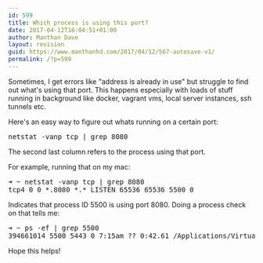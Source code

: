 ```yaml
---
id: 599
title: Which process is using this port?
date: 2017-04-12T16:04:51+01:00
author: Manthan Dave
layout: revision
guid: https://www.manthanhd.com/2017/04/12/567-autosave-v1/
permalink: /?p=599
---
```

Sometimes, I get errors like "address is already in use" but struggle to find out what's using that port. This happens especially with loads of stuff running in background like docker, vagrant vms, local server instances, ssh tunnels etc.

Here's an easy way to figure out whats running on a certain port:

<pre class="lang:sh decode:true">netstat -vanp tcp | grep 8080</pre>

The second last column refers to the process using that port.

For example, running that on my mac:

<pre class="lang:sh decode:true">➜ ~ netstat -vanp tcp | grep 8080
tcp4 0 0 *.8080 *.* LISTEN 65536 65536 5500 0</pre>

Indicates that process ID <span class="lang:default decode:true crayon-inline ">5500</span> is using port <span class="lang:default decode:true crayon-inline">8080</span>. Doing a process check on that tells me:

<pre class="lang:sh decode:true">➜ ~ ps -ef | grep 5500
394661014 5500 5443 0 7:15am ?? 0:42.61 /Applications/VirtualBox.app/Contents/MacOS/VBoxHeadless --comment kitchen-awesomevm --startvm b459e3ea-566b-4184-a109-cf97338958aa --vrde config</pre>

Hope this helps!